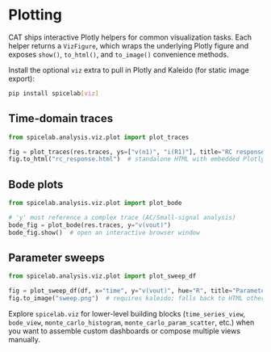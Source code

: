 # Plotting

CAT ships interactive Plotly helpers for common visualization tasks. Each helper
returns a `VizFigure`, which wraps the underlying Plotly figure and exposes
`show()`, `to_html()`, and `to_image()` convenience methods.

Install the optional ``viz`` extra to pull in Plotly and Kaleido (for static image
export):

```bash
pip install spicelab[viz]
```

## Time-domain traces
```python
from spicelab.analysis.viz.plot import plot_traces

fig = plot_traces(res.traces, ys=["v(n1)", "i(R1)"], title="RC response")
fig.to_html("rc_response.html")  # standalone HTML with embedded Plotly figure
```

## Bode plots
```python
from spicelab.analysis.viz.plot import plot_bode

# 'y' must reference a complex trace (AC/Small-signal analysis)
bode_fig = plot_bode(res.traces, y="v(vout)")
bode_fig.show()  # open an interactive browser window
```

## Parameter sweeps
```python
from spicelab.analysis.viz.plot import plot_sweep_df

fig = plot_sweep_df(df, x="time", y="v(vout)", hue="R", title="Parameter sweep")
fig.to_image("sweep.png")  # requires kaleido; falls back to HTML otherwise
```

Explore ``spicelab.viz`` for lower-level building blocks (`time_series_view`, `bode_view`,
`monte_carlo_histogram`, `monte_carlo_param_scatter`, etc.) when you want to assemble
custom dashboards or compose multiple views manually.
